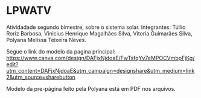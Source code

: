 # LPWATV
Atividadade segundo bimestre, sobre o sistema solar.
Integrantes:
Túllio Roriz Barbosa,
Vinicius Henrique Magalhães Silva,
Vitoria Guimarães Silva,
Polyana Melissa Teixeira Neves.

Segue o link do modelo da pagina principal: https://www.canva.com/design/DAFjxNjdoaE/FwTsfqYv7eMPOCVmbpFjKg/edit?utm_content=DAFjxNjdoaE&utm_campaign=designshare&utm_medium=link2&utm_source=sharebutton


Modelo da pre-página feito pela Polyana está em PDF nos arquivos.
